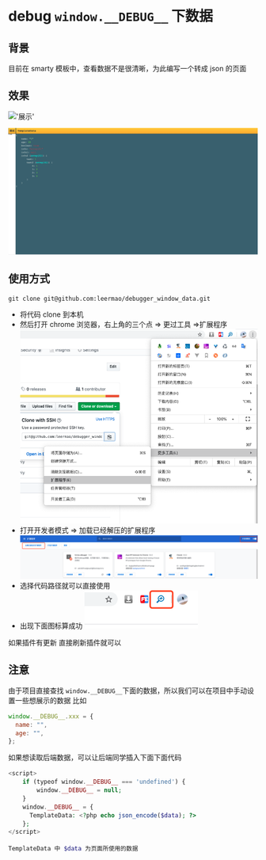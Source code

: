 # debug `window.__DEBUG__` 下数据

## 背景

目前在 smarty 模板中，查看数据不是很清晰，为此编写一个转成 json 的页面

## 效果

!['展示'](./img/home.gif)

!['展示'](./img/res.png)

## 使用方式

```
git clone git@github.com:leermao/debugger_window_data.git
```

- 将代码 clone 到本机
- 然后打开 chrome 浏览器，右上角的三个点 => 更过工具 =>扩展程序
  !['打开扩展程序'](./img/ext.png)
- 打开开发者模式 => 加载已经解压的扩展程序
  !['添加扩展程序'](./img/ext1.png)
- 选择代码路径就可以直接使用
- 出现下面图标算成功
  !['icon'](./img/icon-res.png)

如果插件有更新 直接刷新插件就可以

## 注意

由于项目直接查找 `window.__DEBUG__`下面的数据，所以我们可以在项目中手动设置一些想展示的数据
比如

```js
window.__DEBUG__.xxx = {
  name: "",
  age: "",
};
```

如果想读取后端数据，可以让后端同学插入下面下面代码

```php
<script>
    if (typeof window.__DEBUG__ === 'undefined') {
        window.__DEBUG__ = null;
    }
    window.__DEBUG__ = {
      TemplateData: <?php echo json_encode($data); ?>
    };
</script>

TemplateData 中 $data 为页面所使用的数据
```
